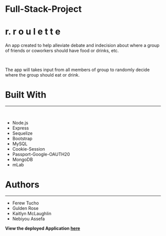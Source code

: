 # Full-Stack-Project

<h1>r. r o u l e t t e</h1>

<p>An app created to help alleviate debate and indecision about
where a group of friends or coworkers should have food or drinks, etc.</p>
<br>
<p>The app will takes input from all members of group to randomly decide where the group should eat or drink.</p>
<h1>Built With</h1>
<hr>
<br>
<ul>
<li>Node.js</li>
<li>Express</li>
<li>Sequelize</li>
<li>Bootstrap</li>
<li>MySQL</li>
<li>Cookie-Session</li>
<li>Passport-Google-OAUTH20</li>
<li>MongoDB</li>
<li>mLab</li>
</ul>

<h1>Authors</h1>
<hr>
<ul>
<li>Ferew Tucho</li>
<li>Gulden Rose</li>
<li>Kaitlyn McLaughlin</li>
<li>Nebiyou Assefa</li>
</ul>

<strong>View the deployed Application [here](https://arcane-citadel-23385.herokuapp.com/)</strong>
